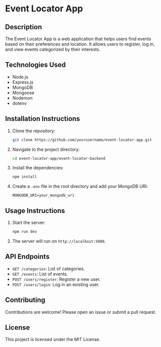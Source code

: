 # Event Locator App

## Description
The Event Locator App is a web application that helps users find events based on their preferences and location. It allows users to register, log in, and view events categorized by their interests.

## Technologies Used
- Node.js
- Express.js
- MongoDB
- Mongoose
- Nodemon
- dotenv

## Installation Instructions
1. Clone the repository:
   ```bash
   git clone https://github.com/yourusername/event-locator-app.git
   ```
2. Navigate to the project directory:
   ```bash
   cd event-locator-app/event-locator-backend
   ```
3. Install the dependencies:
   ```bash
   npm install
   ```
4. Create a `.env` file in the root directory and add your MongoDB URI:
   ```
   MONGODB_URI=your_mongodb_uri
   ```

## Usage Instructions
1. Start the server:
   ```bash
   npm run dev
   ```
2. The server will run on `http://localhost:5000`.

## API Endpoints
- `GET /categories`: List of categories.
- `GET /events`: List of events.
- `POST /users/register`: Register a new user.
- `POST /users/login`: Log in an existing user.

## Contributing
Contributions are welcome! Please open an issue or submit a pull request.

## License
This project is licensed under the MIT License.
